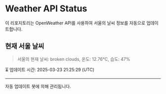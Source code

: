 
# Weather API Status

이 리포지토리는 OpenWeather API를 사용하여 서울의 날씨 정보를 자동으로 업데이트합니다.

## 현재 서울 날씨
> 서울의 현재 날씨: broken clouds, 온도: 12.76°C, 습도: 47%

⏳ 업데이트 시간: 2025-03-23 21:25:29 (UTC)

---
자동 업데이트 봇에 의해 관리됩니다.
